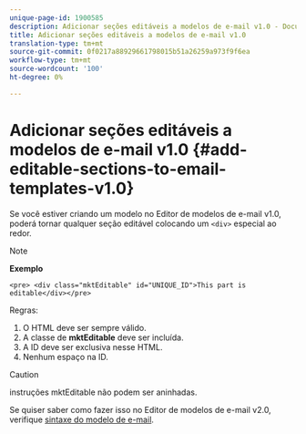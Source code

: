 ```yaml
---
unique-page-id: 1900585
description: Adicionar seções editáveis a modelos de e-mail v1.0 - Documentos do Marketing - Documentação do produto
title: Adicionar seções editáveis a modelos de e-mail v1.0
translation-type: tm+mt
source-git-commit: 0f0217a88929661798015b51a26259a973f9f6ea
workflow-type: tm+mt
source-wordcount: '100'
ht-degree: 0%

---
```



# Adicionar seções editáveis a modelos de e-mail v1.0 {#add-editable-sections-to-email-templates-v1.0}

Se você estiver criando um modelo no Editor de modelos de e-mail v1.0, poderá tornar qualquer seção editável colocando um `<div>` especial ao redor.

>[!NOTE]
>
>**Exemplo**
>
>`<pre> <div class="mktEditable" id="UNIQUE_ID">This part is editable</div></pre>`

Regras:

1. O HTML deve ser sempre válido.
1. A classe de **mktEditable** deve ser incluída.
1. A ID deve ser exclusiva nesse HTML.
1. Nenhum espaço na ID.

>[!CAUTION]
>
>instruções mktEditable não podem ser aninhadas.

Se quiser saber como fazer isso no Editor de modelos de e-mail v2.0, verifique [sintaxe do modelo de e-mail](/help/marketo/product-docs/email-marketing/general/email-editor-2/email-template-syntax.md).
